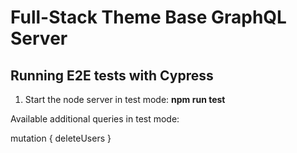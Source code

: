 # Full-Stack Theme Base GraphQL Server

## Running E2E tests with Cypress

1. Start the node server in test mode: **npm run test**

Available additional queries in test mode:

mutation {
deleteUsers
}
